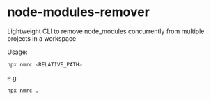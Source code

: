 node-modules-remover
====================

Lightweight CLI to remove node_modules concurrently from multiple projects in a workspace

Usage:
```bash
npx nmrc <RELATIVE_PATH>
```
e.g.
```bash
npx nmrc .
```